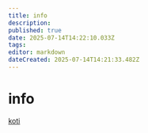 ```yaml
---
title: info
description: 
published: true
date: 2025-07-14T14:22:10.033Z
tags: 
editor: markdown
dateCreated: 2025-07-14T14:21:33.482Z
---
```


# info
[koti](/fi/home)